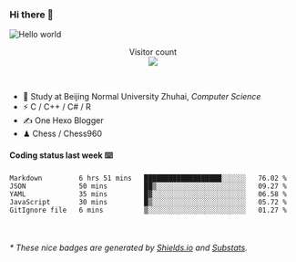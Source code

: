 ### Hi there 👋


<img src="https://raw.githubusercontent.com/sagar-viradiya/sagar-viradiya/master/resources/banner.png" alt="Hello world">
<p align="center"> 
  Visitor count<br/>
  <img src="https://profile-counter.glitch.me/youszoe/count.svg" />
</p>

<br/>


- 🍻  Study at Beijing Normal University Zhuhai, _Computer Science_
- ⚡  C / C++ / C# / R
- ✍️  One Hexo Blogger
- ♟  Chess / Chess960 


#### Coding status last week ⌨️

<!--START_SECTION:waka-->
```text
Markdown         6 hrs 51 mins   ███████████████████░░░░░░   76.02 % 
JSON             50 mins         ██▒░░░░░░░░░░░░░░░░░░░░░░   09.27 % 
YAML             35 mins         █▓░░░░░░░░░░░░░░░░░░░░░░░   06.58 % 
JavaScript       30 mins         █▒░░░░░░░░░░░░░░░░░░░░░░░   05.72 % 
GitIgnore file   6 mins          ▒░░░░░░░░░░░░░░░░░░░░░░░░   01.27 % 
```
<!--END_SECTION:waka-->

<br/>

<center><img src="http://ghchart.rshah.org/409ba5/yousazoe" alt="" /></center>


<h6>* These nice badges are generated by <a href="https://shields.io/">Shields.io</a> and <a href="https://github.com/spencerwooo/Substats">Substats</a>.</h6>
